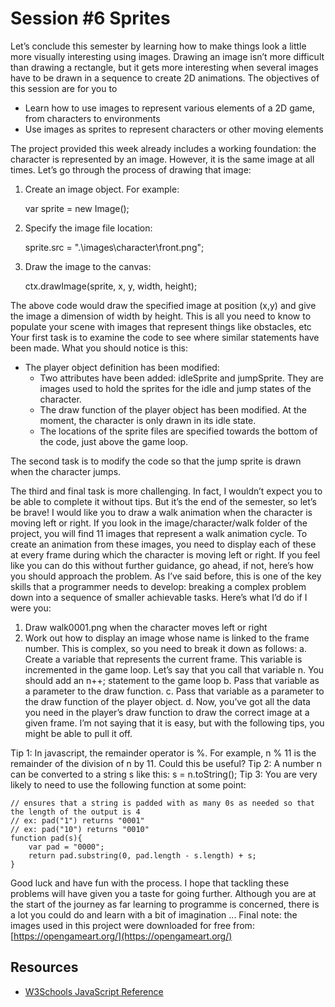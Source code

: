 # Session #6 Sprites

Let’s conclude this semester by learning how to make things look a little more visually interesting using images. Drawing an image isn’t more difficult than drawing a rectangle, but it gets more interesting when several images have to be drawn in a sequence to create 2D animations. The objectives of this session are for you to

* Learn how to use images to represent various elements of a 2D game, from characters to environments
* Use images as sprites to represent characters or other moving elements

The project provided this week already includes a working foundation: the character is represented by an image. However, it is the same image at all times. Let’s go through the process of drawing that image:

1. Create an image object. For example:

    var sprite = new Image();

2. Specify the image file location:

    sprite.src = ".\\images\\character\\front.png";

3. Draw the image to the canvas:

    ctx.drawImage(sprite, x, y, width, height);

The above code would draw the specified image at position (x,y) and give the image a dimension of width by height. This is all you need to know to populate your scene with images that represent things like obstacles, etc
Your first task is to examine the code to see where similar statements have been made. What you should notice is this:

* The player object definition has been modified:
    * Two attributes have been added: idleSprite and jumpSprite. They are images used to hold the sprites for the idle and jump states of the character.
    * The draw function of the player object has been modified. At the moment, the character is only drawn in its idle state.
    * The locations of the sprite files are specified towards the bottom of the code, just above the game loop.

The second task is to modify the code so that the jump sprite is drawn when the character jumps.

The third and final task is more challenging. In fact, I wouldn’t expect you to be able to complete it without tips. But it’s the end of the semester, so let’s be brave! I would like you to draw a walk animation when the character is moving left or right. If you look in the image/character/walk folder of the project, you will find 11 images that represent a walk animation cycle. To create an animation from these images, you need to display each of these at every frame during which the character is moving left or right. If you feel like you can do this without further guidance, go ahead, if not, here’s how you should approach the problem. As I’ve said before, this is one of the key skills that a programmer needs to develop: breaking a complex problem down into a sequence of smaller achievable tasks. Here’s what I’d do if I were you:

1. Draw walk0001.png when the character moves left or right
2. Work out how to display an image whose name is linked to the frame number. This is
complex, so you need to break it down as follows:
    a. Create a variable that represents the current frame. This variable is incremented in the game loop. Let’s say that you call that variable n. You should add an n++; statement to the game loop
    b. Pass that variable as a parameter to the draw function.
    c. Pass that variable as a parameter to the draw function of the player object.
    d. Now, you’ve got all the data you need in the player’s draw function to draw the correct image at a given frame. I’m not saying that it is easy, but with the following tips, you might be able to pull it off.

Tip 1: In javascript, the remainder operator is %. For example, n % 11 is the remainder of the division of n by 11. Could this be useful?
Tip 2: A number n can be converted to a string s like this: s = n.toString(); 
Tip 3: You are very likely to need to use the following function at some point:

    // ensures that a string is padded with as many 0s as needed so that the length of the output is 4
    // ex: pad("1") returns "0001"
    // ex: pad("10") returns "0010"
    function pad(s){
        var pad = "0000";
        return pad.substring(0, pad.length - s.length) + s;
    }

Good luck and have fun with the process. I hope that tackling these problems will have given you a taste for going further. Although you are at the start of the journey as far learning to programme is concerned, there is a lot you could do and learn with a bit of imagination ...
Final note: the images used in this project were downloaded for free from:
[https://opengameart.org/](https://opengameart.org/)


## Resources

* [W3Schools JavaScript Reference](https://www.w3schools.com/jsref/)
